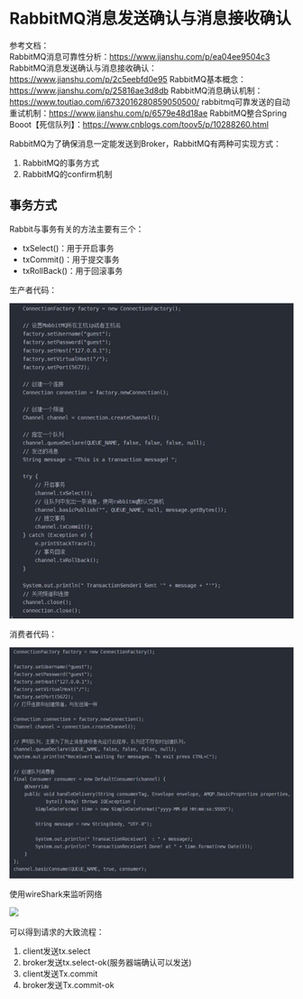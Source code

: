# RabbitMQ消息发送确认与消息接收确认

参考文档：  
RabbitMQ消息可靠性分析：https://www.jianshu.com/p/ea04ee9504c3
RabbitMQ消息发送确认与消息接收确认：https://www.jianshu.com/p/2c5eebfd0e95
RabbitMQ基本概念：https://www.jianshu.com/p/25816ae3d8db
RabbitMQ消息确认机制：https://www.toutiao.com/i6732016280859050500/
rabbitmq可靠发送的自动重试机制：https://www.jianshu.com/p/6579e48d18ae
RabbitMQ整合Spring Booot【死信队列】：https://www.cnblogs.com/toov5/p/10288260.html


RabbitMQ为了确保消息一定能发送到Broker，RabbitMQ有两种可实现方式：  
1. RabbitMQ的事务方式
2. RabbitMQ的confirm机制

## 事务方式
Rabbit与事务有关的方法主要有三个：  
* txSelect()：用于开启事务
* txCommit()：用于提交事务
* txRollBack()：用于回滚事务

生产者代码：

![](./source/rabbitmqTransaction_001.jpg)

消费者代码：

![](./source/rabbitmqTransaction_002.jpg)

使用wireShark来监听网络

![](./source/rabbitmqTransaction_003.jpg)

可以得到请求的大致流程：
1. client发送tx.select
2. broker发送tx.select-ok(服务器端确认可以发送)
3. client发送Tx.commit
4. broker发送Tx.commit-ok
